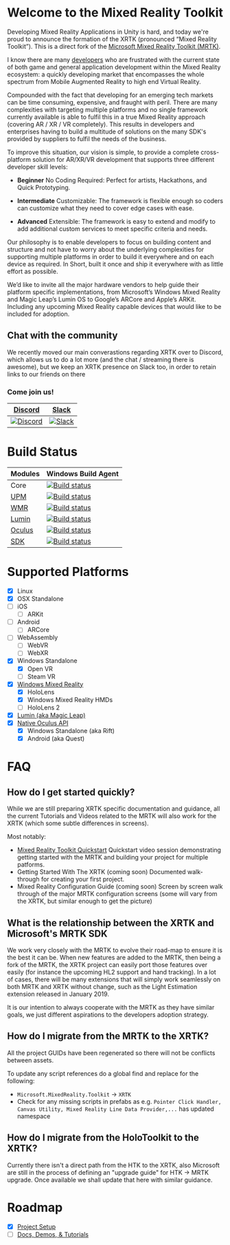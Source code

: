 # Welcome to the Mixed Reality Toolkit

Developing Mixed Reality Applications in Unity is hard, and today we're proud to announce the formation of the XRTK (pronounced “Mixed Reality Toolkit”). This is a direct fork of the [Microsoft Mixed Reality Toolkit (MRTK)](https://github.com/Microsoft/MixedRealityToolkit-Unity).

I know there are many [developers](./CONTRIBUTORS.md) who are frustrated with the current state of both game and general application development within the Mixed Reality ecosystem: a quickly developing market that encompasses the whole spectrum from Mobile Augmented Reality to high end Virtual Reality.

Compounded with the fact that developing for an emerging tech markets can be time consuming, expensive, and fraught with peril. There are many complexities with targeting multiple platforms and no single framework currently available is able to fulfil this in a true Mixed Reality approach (covering AR / XR / VR completely). This results in developers and enterprises having to build a multitude of solutions on the many SDK's provided by suppliers to fulfil the needs of the business.

To improve this situation, our vision is simple, to provide a complete cross-platform solution for AR/XR/VR development that supports three different developer skill levels:

- **Beginner** No Coding Required: Perfect for artists, Hackathons, and Quick Prototyping.

- **Intermediate** Customizable: The framework is flexible enough so coders can customize what they need to cover edge cases with ease.

- **Advanced** Extensible: The framework is easy to extend and modify to add additional custom services to meet specific criteria and needs.

Our philosophy is to enable developers to focus on building content and structure and not have to worry about the underlying complexities for supporting multiple platforms in order to build it everywhere and on each device as required.  In Short, built it once and ship it everywhere with as little effort as possible.

We’d like to invite all the major hardware vendors to help guide their platform specific implementations, from Microsoft’s Windows Mixed Reality and Magic Leap’s Lumin OS to Google’s ARCore and Apple’s ARKit.  Including any upcoming Mixed Reality capable devices that would like to be included for adoption.

## Chat with the community

We recently moved our main converastions regarding XRTK over to Discord, which allows us to do a lot more (and the chat / streaming there is awesome), but we keep an XRTK presence on Slack too, in order to retain links to our friends on there

### Come join us!

|[Discord](https://t.co/UeUSVjnoIZ?amp=1) | [Slack](https://holodevelopersslack.azurewebsites.net/)|
|---|---|
|[![Discord](https://cdn0.iconfinder.com/data/icons/free-social-media-set/24/discord-128.png)](https://t.co/UeUSVjnoIZ?amp=1) |[![Slack](https://cdn3.iconfinder.com/data/icons/social-network-30/512/social-08-128.png)](https://holodevelopersslack.azurewebsites.net/) |

# Build Status

| Modules | Windows Build Agent |
|---|---|
|Core|[![Build status](https://dev.azure.com/xrtk/Mixed%20Reality%20Toolkit/_apis/build/status/Mixed%20Reality%20Toolkit-CI)](https://dev.azure.com/xrtk/Mixed%20Reality%20Toolkit/_build/latest?definitionId=2)|
|[UPM](https://github.com/XRTK/UpmGitExtension)|[![Build status](https://dev.azure.com/xrtk/Mixed%20Reality%20Toolkit/_apis/build/status/XRTK.UpmGitExtension%20Master%20Build)](https://dev.azure.com/xrtk/Mixed%20Reality%20Toolkit/_build/latest?definitionId=19)|
|[WMR](https://github.com/XRTK/WindowsMixedReality)|[![Build status](https://dev.azure.com/xrtk/Mixed%20Reality%20Toolkit/_apis/build/status/XRTK.WMR%20Master%20Build)](https://dev.azure.com/xrtk/Mixed%20Reality%20Toolkit/_build/latest?definitionId=21)|
|[Lumin](https://github.com/XRTK/Lumin)|[![Build status](https://dev.azure.com/xrtk/Mixed%20Reality%20Toolkit/_apis/build/status/XRTK.Lumin%20Master%20Build)](https://dev.azure.com/xrtk/Mixed%20Reality%20Toolkit/_build/latest?definitionId=29)|
|[Oculus](https://github.com/XRTK/Oculus)|[![Build status](https://dev.azure.com/xrtk/Mixed%20Reality%20Toolkit/_apis/build/status/XRTK.Oculus%20Master%20Build)](https://dev.azure.com/xrtk/Mixed%20Reality%20Toolkit/_build/latest?definitionId=30)|
|[SDK](https://github.com/XRTK/SDK)|[![Build status](https://dev.azure.com/xrtk/Mixed%20Reality%20Toolkit/_apis/build/status/XRTK.SDK%20Master%20Build)](https://dev.azure.com/xrtk/Mixed%20Reality%20Toolkit/_build/latest?definitionId=23)|

# Supported Platforms

- [x] Linux
- [x] OSX Standalone
- [ ] iOS
    - [ ] ARKit
- [ ] Android
    - [ ] ARCore
- [ ] WebAssembly
    - [ ] WebVR
    - [ ] WebXR
- [x] Windows Standalone
    - [x] Open VR
    - [ ] Steam VR
- [x] [Windows Mixed Reality](https://github.com/XRTK/WindowsMixedReality)
    - [x] HoloLens
    - [x] Windows Mixed Reality HMDs
    - [ ] HoloLens 2
- [x] [Lumin (aka Magic Leap)](https://github.com/XRTK/Lumin)
- [x] [Native Oculus API](https://github.com/XRTK/Oculus)
    - [x] Windows Standalone (aka Rift)
    - [x] Android (aka Quest)

# FAQ

## How do I get started quickly?

While we are still preparing XRTK specific documentation and guidance, all the current Tutorials and Videos related to the MRTK will also work for the XRTK (which some subtle differences in screens).

Most notably:

* [Mixed Reality Toolkit Quickstart](https://www.youtube.com/watch?v=-ODnfcv5Rzg) Quickstart video session demonstrating getting started with the MRTK and building your project for multiple patforms.
* Getting Started With The XRTK (coming soon) Documented walk-through for creating your first project.
* Mixed Reality Configuration Guide (coming soon) Screen by screen walk through of the major MRTK configuration screens (some will vary from the XRTK, but similar enough to get the picture)

## What is the relationship between the XRTK and Microsoft's MRTK SDK

We work very closely with the MRTK to evolve their road-map to ensure it is the best it can be.  When new features are added to the MRTK, then being a fork of the MRTK, the XRTK project can easily port those features over easily (for instance the upcoming HL2 support and hand tracking).
In a lot of cases, there will be many extensions that will simply work seamlessly on both MRTK and XRTK without change, such as the Light Estimation extension released in January 2019.

It is our intention to always cooperate with the MRTK as they have similar goals, we just different aspirations to the developers adoption strategy.

## How do I migrate from the MRTK to the XRTK?

All the project GUIDs have been regenerated so there will not be conflicts between assets.

To update any script references do a global find and replace for the following:
- `Microsoft.MixedReality.Toolkit` -> `XRTK`
- Check for any missing scripts in prefabs as e.g. `Pointer Click Handler, Canvas Utility, Mixed Reality Line Data Provider,...` has updated namespace

## How do I migrate from the HoloToolkit to the XRTK?

Currently there isn't a direct path from the HTK to the XRTK, also Microsoft are still in the process of defining an "upgrade guide" for HTK -> MRTK upgrade.  Once available we shall update that here with similar guidance.

# Roadmap

- [x] [Project Setup](https://github.com/XRTK/XRTK-Core/projects/1)
- [ ] [Docs, Demos, & Tutorials](https://github.com/XRTK/XRTK-Core/projects/2)
